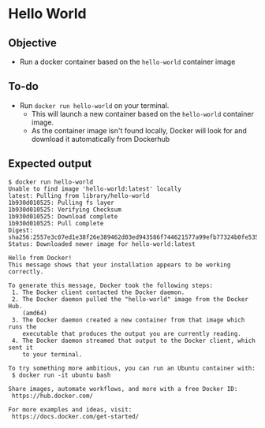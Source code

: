 # Hello World

## Objective

* Run a docker container based on the `hello-world` container image

## To-do

* Run `docker run hello-world` on your terminal.
   * This will launch a new container based on the `hello-world` container image.
   * As the container image isn't found locally, Docker will look for and download
   it automatically from Dockerhub

## Expected output
```
$ docker run hello-world
Unable to find image 'hello-world:latest' locally
latest: Pulling from library/hello-world
1b930d010525: Pulling fs layer
1b930d010525: Verifying Checksum
1b930d010525: Download complete
1b930d010525: Pull complete
Digest: sha256:2557e3c07ed1e38f26e389462d03ed943586f744621577a99efb77324b0fe535
Status: Downloaded newer image for hello-world:latest

Hello from Docker!
This message shows that your installation appears to be working correctly.

To generate this message, Docker took the following steps:
 1. The Docker client contacted the Docker daemon.
 2. The Docker daemon pulled the "hello-world" image from the Docker Hub.
    (amd64)
 3. The Docker daemon created a new container from that image which runs the
    executable that produces the output you are currently reading.
 4. The Docker daemon streamed that output to the Docker client, which sent it
    to your terminal.

To try something more ambitious, you can run an Ubuntu container with:
 $ docker run -it ubuntu bash

Share images, automate workflows, and more with a free Docker ID:
 https://hub.docker.com/

For more examples and ideas, visit:
 https://docs.docker.com/get-started/
```

